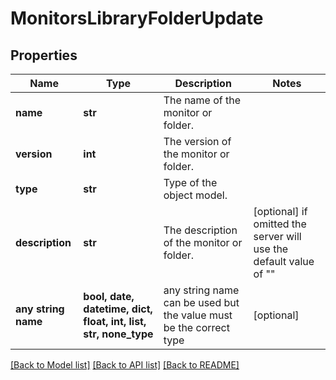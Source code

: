 # MonitorsLibraryFolderUpdate


## Properties
Name | Type | Description | Notes
------------ | ------------- | ------------- | -------------
**name** | **str** | The name of the monitor or folder. | 
**version** | **int** | The version of the monitor or folder. | 
**type** | **str** | Type of the object model. | 
**description** | **str** | The description of the monitor or folder. | [optional]  if omitted the server will use the default value of ""
**any string name** | **bool, date, datetime, dict, float, int, list, str, none_type** | any string name can be used but the value must be the correct type | [optional]

[[Back to Model list]](../README.md#documentation-for-models) [[Back to API list]](../README.md#documentation-for-api-endpoints) [[Back to README]](../README.md)


